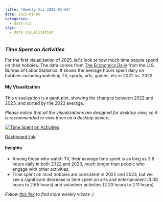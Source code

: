 ```yaml
---
title: "Weekly Viz 2025-01-06"
date: 2025-01-06
categories:
  - data viz
tags:
  - data visualization
---
```


### *Time Spent on Activities*

For the first visualization of 2025, let's look at how much time people spend on their hobbies. The data comes from [The Economics Daily](https://www.bls.gov/opub/ted/2025/its-national-hobby-month-how-much-time-do-you-spend-on-your-favorite-activity.htm) from the U.S. Bureau of Labor Statistics. It shows the average hours spent daily on hobbies including watching TV, sports, arts, games, etc in 2022 vs. 2023.  

#### My Visualization

This visualization is a gantt plot, showing the changes between 2022 and 2023, and sorted by the 2023 average.  

*Please notice that all the visualizations are designed for desktop view, so it is recommended to view them on a desktop device.*  

<div class='tableauPlaceholder' id='viz1736226320796' style='position: relative'>
  <noscript><a href='#'>
    <img alt='Time Spent on Activities ' src='https:&#47;&#47;public.tableau.com&#47;static&#47;images&#47;20&#47;20250106TimeSpentonActivities&#47;TimeSpentonActivities&#47;1_rss.png' style='border: none' />
  </a></noscript>
  <object class='tableauViz'  style='display:none;'>
    <param name='host_url' value='https%3A%2F%2Fpublic.tableau.com%2F' />
    <param name='embed_code_version' value='3' />
    <param name='site_root' value='' />
    <param name='name' value='20250106TimeSpentonActivities&#47;TimeSpentonActivities' />
    <param name='tabs' value='no' />
    <param name='toolbar' value='yes' />
    <param name='static_image' value='https:&#47;&#47;public.tableau.com&#47;static&#47;images&#47;20&#47;20250106TimeSpentonActivities&#47;TimeSpentonActivities&#47;1.png' />
    <param name='animate_transition' value='yes' />
    <param name='display_static_image' value='yes' />
    <param name='display_spinner' value='yes' />
    <param name='display_overlay' value='yes' />
    <param name='display_count' value='yes' />
    <param name='language' value='en-US' />
    <param name='filter' value='publish=yes' />
  </object></div>        
  <script type='text/javascript'>          
    var divElement = document.getElementById('viz1736226320796');     
    var vizElement = divElement.getElementsByTagName('object')[0];             
    if ( divElement.offsetWidth > 800 ) { vizElement.style.width='800px';vizElement.style.height='727px';} else if ( divElement.offsetWidth > 500 ) { vizElement.style.width='800px';vizElement.style.height='727px';} else { vizElement.style.width='100%';vizElement.style.height='727px';}     
    var scriptElement = document.createElement('script');   
    scriptElement.src = 'https://public.tableau.com/javascripts/api/viz_v1.js';         
    vizElement.parentNode.insertBefore(scriptElement, vizElement);         
  </script>

[Dashboard link](https://public.tableau.com/views/20250106TimeSpentonActivities/TimeSpentonActivities?:language=en-US&publish=yes&:sid=&:redirect=auth&:display_count=n&:origin=viz_share_link)
  
#### Insights
* Among those who watch TV, their average time spent is as long as 3.6 hours daily in both 2022 and 2023, much longer than people who engage with other activities;
* Time spent on most hobbies are consistent in 2022 and 2023, but we see a significant decrease in time spent on arts and entertainment (3.08 hours to 2.65 hours) and volunteer activities (2.33 hours to 2.11 hours).  
  
*Follow [this link](https://yudong-94.github.io/personal-website/project/WeeklyViz2025/) to find more weekly vizzes :)*
